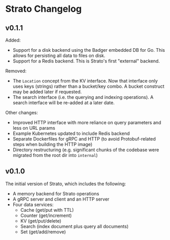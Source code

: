 # Strato Changelog

## v0.1.1

Added:

* Support for a disk backend using the Badger embedded DB for Go. This allows for persisting all data to files on disk.
* Support for a Redis backend. This is Strato's first "external" backend.

Removed:

* The `Location` concept from the KV interface. Now that interface only uses keys (strings) rather than a bucket/key combo. A bucket construct may be added later if requested.
* The search interface (i.e. the querying and indexing operations). A search interface will be re-added at a later date.

Other changes:

* Improved HTTP interface with more reliance on query parameters and less on URL params
* Example Kubernetes updated to include Redis backend
* Separate Dockerfiles for gRPC and HTTP (to avoid Protobuf-related steps when building the HTTP image)
* Directory restructuring (e.g. significant chunks of the codebase were migrated from the root dir into `internal`)

## v0.1.0

The initial version of Strato, which includes the following:

* A memory backend for Strato operations
* A gRPC server and client and an HTTP server
* Four data services:
  * Cache (get/put with TTL)
  * Counter (get/increment)
  * KV (get/put/delete)
  * Search (index document plus query all documents)
  * Set (get/add/remove)
